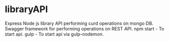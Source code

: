 # libraryAPI
Express Node js library API performing curd operations on mongo DB.
Swagger framework for performing operations on REST API.
npm start - To start api.
gulp      - To start api via gulp-nodemon.
